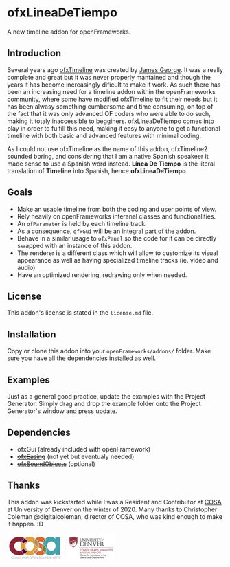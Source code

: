 # ofxLineaDeTiempo

A new timeline addon for openFrameworks.

## Introduction

Several years ago [ofxTimeline](https://github.com/YCAMInterlab/ofxTimeline) was created by [James George](https://github.com/obviousjim/). It was a really complete and great but it was never properly mantained and though the years it has become increasingly dificult to make it work. As such there has been an increasing need for a timeline addon within the openFrameworks community, where some have modified ofxTimeline to fit their needs but it has been alwasy something cumbersome and time consuming, on top of the fact that it was only advanced OF coders who were able to do such, making it totaly inaccessible to begginers. ofxLineaDeTiempo comes into play in order to fulfill this need, making it easy to anyone to get a functional timeline with both basic and advanced features with minimal coding.

As I could not use ofxTimeline as the name of this addon, ofxTimeline2 sounded boring, and considering that I am a native Spanish speakeer it made sense to use a Spanish word instead.
**Línea De Tiempo** is the literal translation of **Timeline** into Spanish, hence **ofxLineaDeTiempo**


## Goals

* Make an usable timeline from both the coding and user points of view.
* Rely heavily on openFrameworks interanal classes and functionalities.
* An `ofParameter` is held by each timeline track.
* As a consequence, `ofxGui` will be an integral part of the addon.
* Behave in a similar usage to `ofxPanel` so the code for it can be directly swapped with an instance of this addon.
* The renderer is a different class which will allow to customize its visual appearance as well as having specialized timeline tracks (ie. video and audio)
* Have an optimized rendering, redrawing only when needed. 

## License

This addon's license is stated in the `license.md` file.

## Installation

Copy or clone this addon into your `openFrameworks/addons/` folder.
Make sure you have all the dependencies installed as well.

## Examples

Just as a general good practice, update the examples with the Project Generator. Simply drag and drop the example folder onto the Project Generator's window and press update.

## Dependencies

* ofxGui (already included with openFramework)
* [~~ofxEasing~~](https://github.com/arturoc/ofxEasing) (not yet but eventualy needed)
* [~~ofxSoundObjects~~](github.com/roymacdonald/ofxSoundObjects/) (optional)

## Thanks

This addon was kickstarted while I was a Resident and Contributor at [COSA](https://www.du.edu/ahss/opensourcearts/) at University of Denver on the winter of 2020. Many thanks to Christopher Coleman @digitalcoleman, director of COSA, who was kind enough to make it happen. :D

<img src="./imgs/COSALogo.png" alt="COSA Logo" width="50%"/>





